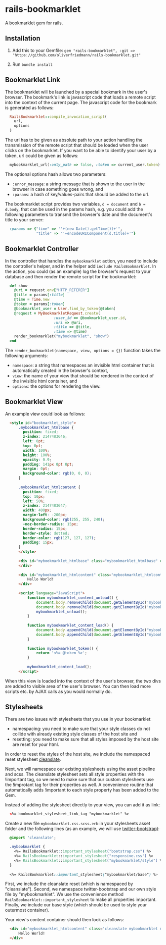 rails-bookmarklet
=================

A bookmarklet gem for rails.


## Installation

1.  Add this to your Gemfile: ```gem "rails-bookmarklet", :git => "https://github.com/oliverfriedmann/rails-bookmarklet.git"```

2.  Run ```bundle install```


## Bookmarklet Link

The bookmarklet will be launched by a special bookmark in the user's browser.
The bookmark's link is javascript code that loads a remote script into the context of the current page.
The javascript code for the bookmark is generated as follows:

  ```ruby
    RailsBookmarklet::compile_invocation_script(
      url,
      options
    )
  ```

The url has to be given as absolute path to your action handling the transmission of the remote script that should be loaded when the user clicks on the bookmarklet.
If you want to be able to identify your user by a token, url could be given as follows:

  ```ruby
    mybookmarklet_url(:only_path => false, :token => current_user.token)
  ```
    
The optional options hash allows two parameters:

- ```:error_message```: a string message that is shown to the user in the browser in case something goes wrong, and
- ```:params```: a hash of key/values-pairs that should be added to the url.

The bookmarklet script provides two variables, ```d = document``` and ```b = d.body```, that can be used in the params hash, e.g. you could add the following parameters to transmit the browser's date and the document's title to your server:

  ```ruby
    :params => {"time" => "'+(new Date().getTime())+'",
                "title" => "'+encodeURIComponent(d.title)+'"}
  ```


## Bookmarklet Controller

In the controller that handles the ```mybookmarklet``` action, you need to include the controller's helper, and in the helper add ```include RailsBookmarklet```.
In the action, you could (as an example) log the browser's request to your database and then render the remote script for the bookmarklet:

  ```ruby
    def show
      @uri = request.env["HTTP_REFERER"]
      @title = params[:title]
      @time = Time.new
      @token = params[:token]
      @bookmarklet_user = User.find_by_token(@token)
      @request = MyBookmarkletRequest.create(
                        :user_id => @bookmarklet_user.id,
                        :uri => @uri,
                        :title => @title,
                        :time => @time)      
      render_bookmarklet("mybookmarklet", "show")
    end
  ```
    
The ```render_bookmarklet(namespace, view, options = {})``` function takes the following arguments:
- ```namespace```: a string that namespaces an invisible html container that is automatically created in the browser's context,
- ```view```: the name of your view that should be rendered in the context of the invisible html container, and
- ```options```: the options for rendering the view.


## Bookmarklet View

An example view could look as follows:

  ```html
  	<style id="bookmarklet_style">
		.mybookmarklet_htmlbase {
		  position: fixed;
		  z-index: 2147483646;
		  left: 0pt;
		  top: 0pt;
		  width: 100%;
		  height: 100%;
		  opacity: 0.9;
		  padding: 141px 0pt 0pt;
		  margin: 0pt;
		  background-color: rgb(0, 0, 0);
		}
		
		.mybookmarklet_htmlcontent {
		  position: fixed;
		  top: 10px;
		  left: 50%;
		  z-index: 2147483647;
		  width: 400px;
		  margin-left: -200px;
		  background-color: rgb(255, 255, 240);
		  -moz-border-radius: 15px;
		  border-radius: 15px;
		  border-style: dotted;
		  border-color: rgb(127, 127, 127);
		  padding: 15px;
		}
		</style>
		
		<div id="mybookmarklet_htmlbase" class="mybookmarklet_htmlbase" onclick="mybookmarklet_content_unload()">
		</div>
		
		<div id="mybookmarklet_htmlcontent" class="mybookmarklet_htmlcontent">
			Hello World!
		</div>
		
		<script language="JavaScript">
			function mybookmarklet_content_unload() {
				document.body.removeChild(document.getElementById('mybookmarklet_htmlcontent'));
				document.body.removeChild(document.getElementById('mybookmarklet_htmlbase'));
				mybookmarklet_unload();
			}
			
			function mybookmarklet_content_load() {
				document.body.appendChild(document.getElementById("mybookmarklet_htmlcontent"));
				document.body.appendChild(document.getElementById("mybookmarklet_htmlbase"));
			}
			
			function mybookmarklet_token() {
				return '<%= @token %>';
			}
			
			mybookmarklet_content_load();
		</script>
  ```
    
When this view is loaded into the context of the user's browser, the two divs are added to visible area of the user's browser.
You can then load more scripts etc. by AJAX calls as you would normally do.


## Stylesheets

There are two issues with stylesheets that you use in your bookmarklet:

- namespacing: you need to make sure that your style classes do not collide with already existing style classes of the host site and
- resetting: you need to make sure that all styles imposed by the host site are reset for your html.

In order to reset the styles of the host site, we include the namespaced reset stylesheet <a href="https://github.com/premasagar/cleanslate">cleanslate</a>.

Next, we will namespace our existing stylesheets using the asset pipeline and scss. The cleanslate stylesheet sets all style properties with the !important tag, so we need to make sure that our custom stylesheets use the !improtant tag for their properties as well.
A convenience routine that automatically adds !important to each style property has been added to the Gem.

Instead of adding the stylesheet directly to your view, you can add it as link:

  ```html
    <%= bookmarklet_stylesheet_link_tag "mybookmarklet" %>
  ```
  
Create a new file ```mybookmarklet.css.scss.erb``` in your stylesheets asset folder and the following lines (as an example, we will use <a href="https://github.com/anjlab/bootstrap-rails">twitter-bootstrap</a>):

  ```css
	@import 'cleanslate';
	
	.mybookmarklet {
	  <%= RailsBookmarklet::important_stylesheet("bootstrap.css") %>
	  <%= RailsBookmarklet::important_stylesheet("responsive.css") %>
	  <%= RailsBookmarklet::important_stylesheet("mybookmarklet/style") %>
	}
	
	<%= RailsBookmarklet::important_stylesheet("mybookmarklet/base") %>
  ```
  
First, we include the cleanslate reset (which is namespaced by "cleanslate"). Second, we namespace twitter-bootstrap and our own style file by "mybookmarklet". We use the convenience method ```RailsBookmarklet::important_stylesheet``` to make all properties important. Finally, we include our base style (which should be used to style your outermost container).

Your view's content container should then look as follows:

  ```html
	<div id="mybookmarklet_htmlcontent" class="cleanslate mybookmarklet mybookmarklet-base">
		Hello World!
	</div>
  ```
